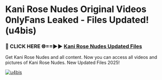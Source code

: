 # Kani Rose Nudes Original Videos 0nlyFans Leaked - Files Updated! (u4bis)

<h3>🔴 CLICK HERE 🌐==►► <a href="https://tinyurl.com/y5r63du9" rel="nofollow">Kani Rose Nudes Updated Files</a></h3>

Get Kani Rose Nudes and all content. Now you can access all videos and pictures of Kani Rose Nudes. New Updated Files 2025!

[![u4bis](https://i.imgur.com/UVo9nyh.gif)](https://tinyurl.com/y5r63du9)